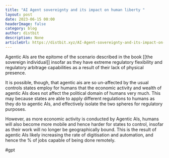 ```yaml
---
title: "AI Agent sovereignty and its impact on human liberty "
layout: post
date: 2023-06-15 00:00
headerImage: false
category: blog
author: distbit
description: None
articleUrl: https://distbit.xyz/AI-Agent-sovereignty-and-its-impact-on-human-liberty-
---
```


Agentic AIs are the epitome of the scenario described in the book [[the sovereign individual]] insofar as they have extreme regulatory flexibility and regulatory arbitrage capabilities as a result of their lack of physical presence. 

It is possible, though, that agentic ais are so un-affected by the usual controls states employ for humans that the economic activity and wealth of agentic AIs does not affect the political domain of humans very much. This may because states are able to apply different regulations to humans as they do to agentic AIs, and effectively isolate the two spheres for regulatory purposes.

However, as more economic activity is conducted by Agentic AIs, humans will also become more mobile and hence harder for states to control, insofar as their work will no longer be geographically bound. This is the result of agentic AIs likely increasing the rate of digitisation and automation, and hence the % of jobs capable of being done remotely.

#gpt